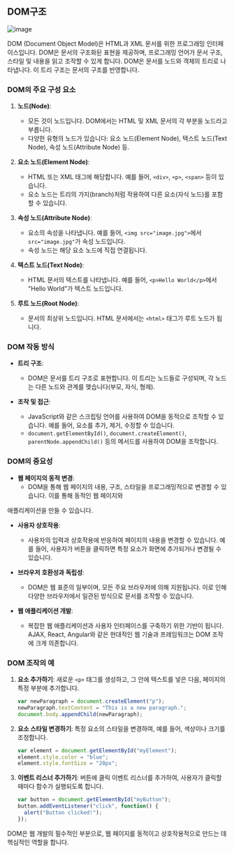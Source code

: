 ## DOM구조

![image](https://github.com/bamjun/blog/assets/21354840/80795f6e-a12e-4bf8-b7c0-ead1b27682bb)


DOM (Document Object Model)은 HTML과 XML 문서를 위한 프로그래밍 인터페이스입니다. DOM은 문서의 구조화된 표현을 제공하며, 프로그래밍 언어가 문서 구조, 스타일 및 내용을 읽고 조작할 수 있게 합니다. DOM은 문서를 노드와 객체의 트리로 나타냅니다. 이 트리 구조는 문서의 구조를 반영합니다.

### DOM의 주요 구성 요소

1. **노드(Node)**: 
   - 모든 것이 노드입니다. DOM에서는 HTML 및 XML 문서의 각 부분을 노드라고 부릅니다.
   - 다양한 유형의 노드가 있습니다: 요소 노드(Element Node), 텍스트 노드(Text Node), 속성 노드(Attribute Node) 등.

2. **요소 노드(Element Node)**: 
   - HTML 또는 XML 태그에 해당합니다. 예를 들어, `<div>`, `<p>`, `<span>` 등이 있습니다.
   - 요소 노드는 트리의 가지(branch)처럼 작용하여 다른 요소(자식 노드)를 포함할 수 있습니다.

3. **속성 노드(Attribute Node)**: 
   - 요소의 속성을 나타냅니다. 예를 들어, `<img src="image.jpg">`에서 `src="image.jpg"`가 속성 노드입니다.
   - 속성 노드는 해당 요소 노드에 직접 연결됩니다.

4. **텍스트 노드(Text Node)**: 
   - HTML 문서의 텍스트를 나타냅니다. 예를 들어, `<p>Hello World</p>`에서 "Hello World"가 텍스트 노드입니다.

5. **루트 노드(Root Node)**: 
   - 문서의 최상위 노드입니다. HTML 문서에서는 `<html>` 태그가 루트 노드가 됩니다.

### DOM 작동 방식

- **트리 구조**: 
  - DOM은 문서를 트리 구조로 표현합니다. 이 트리는 노드들로 구성되며, 각 노드는 다른 노드와 관계를 맺습니다(부모, 자식, 형제).
  
- **조작 및 접근**: 
  - JavaScript와 같은 스크립팅 언어를 사용하여 DOM을 동적으로 조작할 수 있습니다. 예를 들어, 요소를 추가, 제거, 수정할 수 있습니다.
  - `document.getElementById()`, `document.createElement()`, `parentNode.appendChild()` 등의 메서드를 사용하여 DOM을 조작합니다.

### DOM의 중요성

- **웹 페이지의 동적 변경**: 
  - DOM을 통해 웹 페이지의 내용, 구조, 스타일을 프로그래밍적으로 변경할 수 있습니다. 이를 통해 동적인 웹 페이지와

애플리케이션을 만들 수 있습니다.

- **사용자 상호작용**: 
  - 사용자의 입력과 상호작용에 반응하여 페이지의 내용을 변경할 수 있습니다. 예를 들어, 사용자가 버튼을 클릭하면 특정 요소가 화면에 추가되거나 변경될 수 있습니다.

- **브라우저 호환성과 독립성**: 
  - DOM은 웹 표준의 일부이며, 모든 주요 브라우저에 의해 지원됩니다. 이로 인해 다양한 브라우저에서 일관된 방식으로 문서를 조작할 수 있습니다.

- **웹 애플리케이션 개발**: 
  - 복잡한 웹 애플리케이션과 사용자 인터페이스를 구축하기 위한 기반이 됩니다. AJAX, React, Angular와 같은 현대적인 웹 기술과 프레임워크는 DOM 조작에 크게 의존합니다.

### DOM 조작의 예

1. **요소 추가하기**: 새로운 `<p>` 태그를 생성하고, 그 안에 텍스트를 넣은 다음, 페이지의 특정 부분에 추가합니다.
   ```javascript
   var newParagraph = document.createElement("p");
   newParagraph.textContent = "This is a new paragraph.";
   document.body.appendChild(newParagraph);
   ```

2. **요소 스타일 변경하기**: 특정 요소의 스타일을 변경하여, 예를 들어, 색상이나 크기를 조정합니다.
   ```javascript
   var element = document.getElementById("myElement");
   element.style.color = "blue";
   element.style.fontSize = "20px";
   ```

3. **이벤트 리스너 추가하기**: 버튼에 클릭 이벤트 리스너를 추가하여, 사용자가 클릭할 때마다 함수가 실행되도록 합니다.
   ```javascript
   var button = document.getElementById("myButton");
   button.addEventListener("click", function() {
     alert("Button clicked!");
   });
   ```

DOM은 웹 개발의 필수적인 부분으로, 웹 페이지를 동적이고 상호작용적으로 만드는 데 핵심적인 역할을 합니다.
